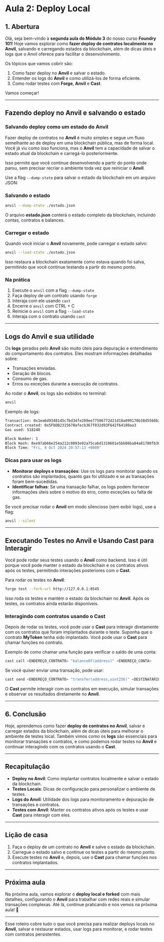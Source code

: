 # Aula 2: Deploy Local

## 1. Abertura

Olá, seja bem-vindo à **segunda aula do Módulo 3** do nosso curso **Foundry 101**! Hoje vamos explorar como **fazer deploy de contratos localmente no Anvil**, salvando e carregando estados da blockchain, além de dicas úteis e logs que o Anvil oferece para facilitar o desenvolvimento.

Os tópicos que vamos cobrir são:

1. Como fazer deploy no **Anvil** e salvar o estado.
2. Entender os logs do **Anvil** e como utilizá-los de forma eficiente.
3. Como rodar testes com **Forge**, **Anvil** e **Cast**.

Vamos começar!

---

## Fazendo deploy no Anvil e salvando o estado

### Salvando deploy como um estado do Anvil

Fazer deploy de contratos no **Anvil** é muito simples e segue um fluxo semelhante ao de deploy em uma blockchain pública, mas de forma local.
Você já viu como isso funciona, mas o **Anvil** tem a capacidade de salvar o estado atual da blockchain e carregá-lo posteriormente.

Isso permite que você continue desenvolvendo a partir do ponto onde parou, sem precisar recriar o ambiente toda vez que reiniciar o **Anvil**.

Use a flag `--dump-state` para salvar o estado da blockchain em um arquivo JSON:

### Salvando o estado

```bash
anvil --dump-state ./estado.json
```

O arquivo **estado.json** conterá o estado completo da blockchain, incluindo contas, contratos e balances.

### Carregar o estado

Quando você iniciar o **Anvil** novamente, pode carregar o estado salvo:

```bash
anvil --load-state ./estado.json
```

Isso restaura a blockchain exatamente como estava quando foi salva, permitindo que você continue testando a partir do mesmo ponto.

### Na prática

1. Execute o `anvil` com a flag `--dump-state`
2. Faça deploy de um contrato usando `forge`
3. Interaja com ele usando `cast`
4. Encerre o `anvil` com CTRL + C
5. Reinicie o `anvil` com a flag `--load-state`
6. Interaja com o contrato usando `cast`

---

## Logs do Anvil e sua utilidade

Os **logs** gerados pelo **Anvil** são muito úteis para depuração e entendimento do comportamento dos contratos. Eles mostram informações detalhadas sobre:

- Transações enviadas.
- Geração de blocos.
- Consumo de gas.
- Erros ou exceções durante a execução de contratos.

Ao rodar o **Anvil**, os logs são exibidos no terminal:

```bash
anvil
```

Exemplo de logs:

```bash
Transaction: 0x1ea6d93481d5c7bd34fe289ee77586772d21d18a099170b38d5568b3ac701b34
Contract created: 0x5FbDB2315678afecb367f032d93F642f64180aa3
Gas used: 518240

Block Number: 1
Block Hash: 0xe97ab66e254a212c0893e92a75cabd1310601e5bb86ba84a81780f6303c1bed5
Block Time: "Fri, 4 Oct 2024 20:57:13 +0000"

```

### Dicas para usar os logs

- **Monitorar deploys e transações**: Use os logs para monitorar quando os contratos são implantados, quanto gas foi utilizado e se as transações foram bem-sucedidas.
- **Identificar falhas**: Se uma transação falhar, os logs podem fornecer informações úteis sobre o motivo do erro, como exceções ou falta de gas.

Se você precisar rodar o **Anvil** em modo silencioso (sem exibir logs), use a flag:

```bash
anvil --silent
```

---

## Executando Testes no Anvil e Usando Cast para Interagir

Você pode rodar seus testes usando o **Anvil** como backend. Isso é útil porque você pode manter o estado da blockchain e os contratos ativos após os testes, permitindo interações posteriores com o **Cast**.

Para rodar os testes no **Anvil**:

```bash
forge test --fork-url http://127.0.0.1:8545
```

Isso roda os testes e mantém o estado da blockchain no **Anvil**. Após os testes, os contratos ainda estarão disponíveis.

### Interagindo com contratos usando o Cast

Depois de rodar os testes, você pode usar o **Cast** para interagir diretamente com os contratos que foram implantados durante o teste. Suponha que o contrato **MyToken** tenha sido implantado. Você pode usar o **Cast** para chamar funções no contrato.

Exemplo de como chamar uma função para verificar o saldo de uma conta:

```bash
cast call <ENDEREÇO_CONTRATO> "balanceOf(address)" <ENDEREÇO_CONTA>
```

Se você quiser enviar uma transação, pode usar:

```bash
cast send <ENDEREÇO_CONTRATO> "transfer(address,uint256)" <DESTINATÁRIO> <VALOR>
```

O **Cast** permite interagir com os contratos em execução, simular transações e observar os resultados diretamente no **Anvil**.

---

## 6. Conclusão

Hoje, aprendemos como fazer **deploy de contratos no Anvil**, salvar e carregar estados da blockchain, além de dicas úteis para melhorar o ambiente de testes local. Também vimos como os **logs** são essenciais para monitorar transações e contratos, e como podemos rodar testes no **Anvil** e continuar interagindo com os contratos usando o **Cast**.

---

## Recapitulação

- **Deploy no Anvil**: Como implantar contratos localmente e salvar o estado da blockchain.
- **Testes Locais**: Dicas de configuração para personalizar o ambiente de testes.
- **Logs do Anvil**: Utilidade dos logs para monitoramento e depuração de transações e contratos.
- **Testes com Anvil**: Manter os contratos ativos após os testes e usar **Cast** para interagir com eles.

---

## Lição de casa

1. Faça o deploy de um contrato no **Anvil** e salve o estado da blockchain.
2. Carregue o estado salvo e continue os testes a partir do mesmo ponto.
3. Execute testes no **Anvil** e, depois, use o **Cast** para chamar funções nos contratos implantados.

---

## Próxima aula

Na próxima aula, vamos explorar o **deploy local e forked** com mais detalhes, configurando o **Anvil** para trabalhar com redes reais e simular transações complexas. Até lá, continue praticando e nos vemos na próxima aula! 👋

---

Esse roteiro cobre tudo o que você precisa para realizar deploys locais no **Anvil**, salvar e restaurar estados, usar logs para monitorar, e rodar testes com contratos persistentes.
